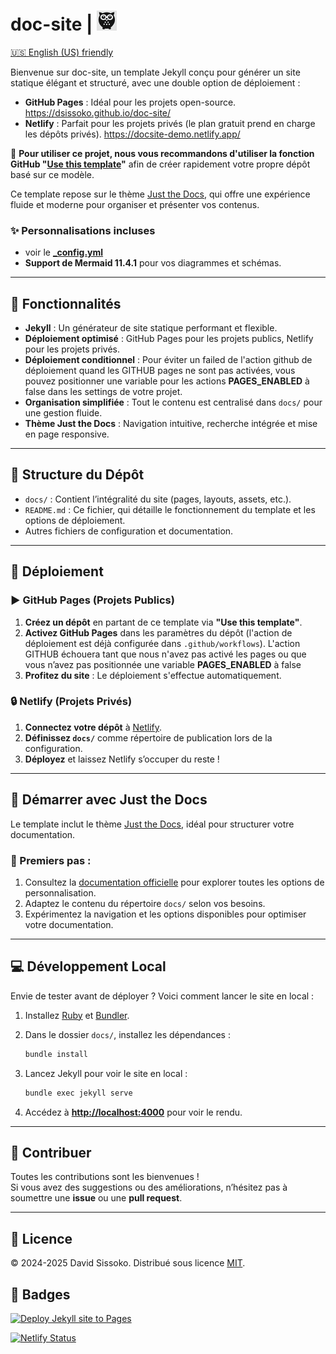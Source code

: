 # doc-site | ![Logo](logo_ds.png)

[🇺🇸 English (US) friendly](https://translate.google.com/translate?sl=auto&tl=en&u=https://github.com/dsissoko/doc-site)

Bienvenue sur doc-site, un template Jekyll conçu pour générer un site statique élégant et structuré, avec une double option de déploiement :

- **GitHub Pages** : Idéal pour les projets open-source. <https://dsissoko.github.io/doc-site/>
- **Netlify** : Parfait pour les projets privés (le plan gratuit prend en charge les dépôts privés). <https://docsite-demo.netlify.app/>

🚀 **Pour utiliser ce projet, nous vous recommandons d'utiliser la fonction GitHub "[Use this template](https://github.com/dsissoko/doc-site/generate)"** afin de créer rapidement votre propre dépôt basé sur ce modèle.

Ce template repose sur le thème [Just the Docs](https://just-the-docs.github.io/just-the-docs/), qui offre une expérience fluide et moderne pour organiser et présenter vos contenus.

### ✨ Personnalisations incluses
- voir le [**_config.yml**](docs/_config.yml)
- **Support de Mermaid 11.4.1** pour vos diagrammes et schémas.

---

## 🚀 Fonctionnalités

- **Jekyll** : Un générateur de site statique performant et flexible.
- **Déploiement optimisé** : GitHub Pages pour les projets publics, Netlify pour les projets privés.
- **Déploiement conditionnel** : Pour éviter un failed de l'action github de déploiement quand les GITHUB pages ne sont pas activées, vous pouvez positionner une variable pour les actions **PAGES_ENABLED** à false dans les settings de votre projet.
- **Organisation simplifiée** : Tout le contenu est centralisé dans `docs/` pour une gestion fluide.
- **Thème Just the Docs** : Navigation intuitive, recherche intégrée et mise en page responsive.

---

## 📁 Structure du Dépôt

- `docs/` : Contient l’intégralité du site (pages, layouts, assets, etc.).
- `README.md` : Ce fichier, qui détaille le fonctionnement du template et les options de déploiement.
- Autres fichiers de configuration et documentation.

---

## 🚀 Déploiement

### ▶️ GitHub Pages (Projets Publics)

1. **Créez un dépôt** en partant de ce template via **"Use this template"**.
2. **Activez GitHub Pages** dans les paramètres du dépôt (l'action de déploiement est déjà configurée dans `.github/workflows`). L'action GITHUB échouera tant que nous n'avez pas activé les pages ou que vous n’avez pas positionnée une variable **PAGES_ENABLED** à false
3. **Profitez du site** : Le déploiement s'effectue automatiquement.

### 🔒 Netlify (Projets Privés)

1. **Connectez votre dépôt** à [Netlify](https://www.netlify.com/).
2. **Définissez `docs/`** comme répertoire de publication lors de la configuration.
3. **Déployez** et laissez Netlify s’occuper du reste !

---

## 📖 Démarrer avec Just the Docs

Le template inclut le thème [Just the Docs](https://just-the-docs.github.io/just-the-docs/), idéal pour structurer votre documentation.

### 🔹 Premiers pas :
1. Consultez la [documentation officielle](https://just-the-docs.github.io/just-the-docs/) pour explorer toutes les options de personnalisation.
2. Adaptez le contenu du répertoire `docs/` selon vos besoins.
3. Expérimentez la navigation et les options disponibles pour optimiser votre documentation.

---

## 💻 Développement Local

Envie de tester avant de déployer ? Voici comment lancer le site en local :

1. Installez [Ruby](https://www.ruby-lang.org/fr/) et [Bundler](https://bundler.io/).
2. Dans le dossier `docs/`, installez les dépendances :

   ```bash
   bundle install
   ```

3. Lancez Jekyll pour voir le site en local :

   ```bash
   bundle exec jekyll serve
   ```

4. Accédez à **[http://localhost:4000](http://localhost:4000)** pour voir le rendu.

---

## 🤝 Contribuer

Toutes les contributions sont les bienvenues !  
Si vous avez des suggestions ou des améliorations, n’hésitez pas à soumettre une **issue** ou une **pull request**.

---

## 📜 Licence

© 2024-2025 David Sissoko. Distribué sous licence [MIT](LICENSE).

## 🎯 Badges

[![Deploy Jekyll site to Pages](https://github.com/dsissoko/doc-site/actions/workflows/jekyll.yml/badge.svg)](https://github.com/dsissoko/doc-site/actions/workflows/jekyll.yml)

[![Netlify Status](https://api.netlify.com/api/v1/badges/82f3fd88-b7c6-425f-9886-a4d707b48874/deploy-status)](https://app.netlify.com/sites/docsite-demo/deploys)
